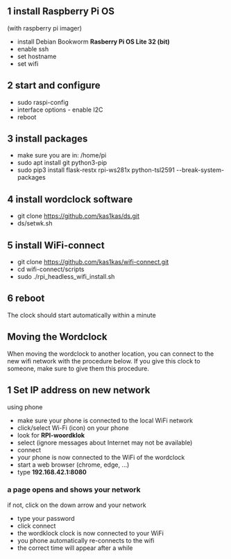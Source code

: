 ## 1 install Raspberry Pi OS
(with raspberry pi imager)
- install Debian Bookworm **Rasberry Pi OS Lite 32 (bit)**
- enable ssh
- set hostname
- set wifi
## 2 start and configure
- sudo raspi-config
- interface options - enable I2C
- reboot
## 3 install packages
- make sure you are in: /home/pi
- sudo apt install git python3-pip
- sudo pip3 install flask-restx rpi-ws281x python-tsl2591 --break-system-packages
## 4 install wordclock software
- git clone https://github.com/kas1kas/ds.git
- ds/setwk.sh
## 5 install WiFi-connect
- git clone https://github.com/kas1kas/wifi-connect.git
- cd wifi-connect/scripts
- sudo ./rpi_headless_wifi_install.sh
## 6 reboot
The clock should start automatically within a minute

## Moving the Wordclock
When moving the wordclock to another location, you can connect to the new wifi network with the procedure below. If you give this clock to someone, make sure to give them this procedure.

## 1 Set IP address on new network
using phone
- make sure your phone is connected to the local WiFi network
- click/select Wi-Fi (icon) on your phone
- look for **RPI-woordklok**
- select (ignore messages about Internet may not be available)
- connect
- your phone is now connected to the WiFi of the wordclock
- start a web browser (chrome, edge, ...)
- type **192.168.42.1:8080**
### a page opens and shows your network
if not, click on the down arrow and your network
- type your password
- click connect
- the wordklock clock is now connected to your WiFi
- you phone automatically re-connects to the wifi
- the correct time will appear after a while



